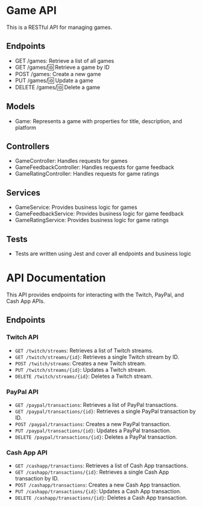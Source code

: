 # Game API

This is a RESTful API for managing games.

## Endpoints

* GET /games: Retrieve a list of all games
* GET /games/:id: Retrieve a game by ID
* POST /games: Create a new game
* PUT /games/:id: Update a game
* DELETE /games/:id: Delete a game

## Models

* Game: Represents a game with properties for title, description, and platform

## Controllers

* GameController: Handles requests for games
* GameFeedbackController: Handles requests for game feedback
* GameRatingController: Handles requests for game ratings

## Services

* GameService: Provides business logic for games
* GameFeedbackService: Provides business logic for game feedback
* GameRatingService: Provides business logic for game ratings

## Tests

* Tests are written using Jest and cover all endpoints and business logic

# API Documentation

This API provides endpoints for interacting with the Twitch, PayPal, and Cash App APIs.

## Endpoints

### Twitch API

* `GET /twitch/streams`: Retrieves a list of Twitch streams.
* `GET /twitch/streams/{id}`: Retrieves a single Twitch stream by ID.
* `POST /twitch/streams`: Creates a new Twitch stream.
* `PUT /twitch/streams/{id}`: Updates a Twitch stream.
* `DELETE /twitch/streams/{id}`: Deletes a Twitch stream.

### PayPal API

* `GET /paypal/transactions`: Retrieves a list of PayPal transactions.
* `GET /paypal/transactions/{id}`: Retrieves a single PayPal transaction by ID.
* `POST /paypal/transactions`: Creates a new PayPal transaction.
* `PUT /paypal/transactions/{id}`: Updates a PayPal transaction.
* `DELETE /paypal/transactions/{id}`: Deletes a PayPal transaction.

### Cash App API

* `GET /cashapp/transactions`: Retrieves a list of Cash App transactions.
* `GET /cashapp/transactions/{id}`: Retrieves a single Cash App transaction by ID.
* `POST /cashapp/transactions`: Creates a new Cash App transaction.
* `PUT /cashapp/transactions/{id}`: Updates a Cash App transaction.
* `DELETE /cashapp/transactions/{id}`: Deletes a Cash App transaction.